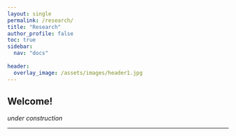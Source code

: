 ```yaml
---
layout: single
permalink: /research/
title: "Research"
author_profile: false
toc: true
sidebar:
  nav: "docs"
  
header:
  overlay_image: /assets/images/header1.jpg
---
```


## Welcome!
*under construction*


---
